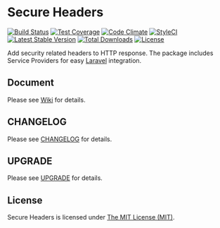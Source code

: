 # Secure Headers

[![Build Status](https://travis-ci.org/BePsvPT/secure-headers.svg?branch=master)](https://travis-ci.org/BePsvPT/secure-headers)
[![Test Coverage](https://codeclimate.com/github/BePsvPT/secure-headers/badges/coverage.svg)](https://codeclimate.com/github/BePsvPT/secure-headers/coverage)
[![Code Climate](https://codeclimate.com/github/BePsvPT/secure-headers/badges/gpa.svg)](https://codeclimate.com/github/BePsvPT/secure-headers)
[![StyleCI](https://styleci.io/repos/47176049/shield)](https://styleci.io/repos/47176049)
[![Latest Stable Version](https://poser.pugx.org/bepsvpt/secure-headers/v/stable?format=flat-square)](https://packagist.org/packages/bepsvpt/secure-headers)
[![Total Downloads](https://poser.pugx.org/bepsvpt/secure-headers/downloads?format=flat-square)](https://packagist.org/packages/bepsvpt/secure-headers)
[![License](https://poser.pugx.org/bepsvpt/secure-headers/license?format=flat-square)](https://packagist.org/packages/bepsvpt/secure-headers)

Add security related headers to HTTP response. The package includes Service Providers for easy [Laravel](https://laravel.com) integration.

## Document

Please see [Wiki](https://github.com/BePsvPT/secure-headers/wiki) for details.

## CHANGELOG

Please see [CHANGELOG](CHANGELOG.md) for details.

## UPGRADE

Please see [UPGRADE](UPGRADE.md) for details.

## License

Secure Headers is licensed under [The MIT License (MIT)](LICENSE).
